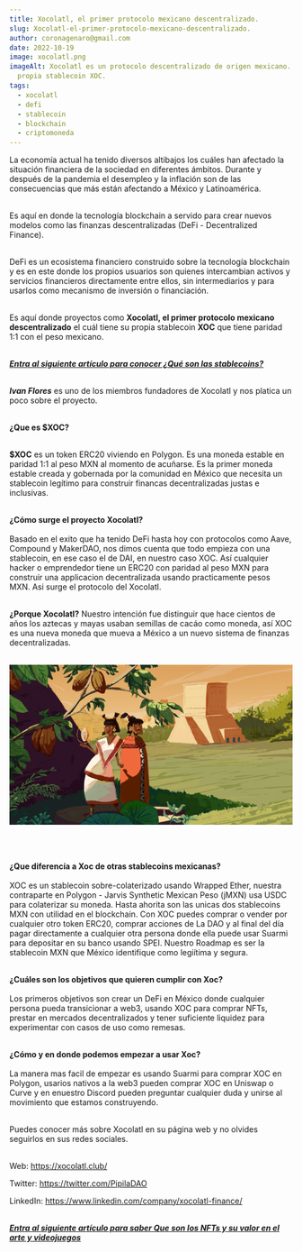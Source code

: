 ```yaml
---
title: Xocolatl, el primer protocolo mexicano descentralizado.
slug: Xocolatl-el-primer-protocolo-mexicano-descentralizado.
author: coronagenaro@gmail.com
date: 2022-10-19
image: xocolatl.png
imageAlt: Xocolatl es un protocolo descentralizado de origen mexicano. Tiene su
  propia stablecoin XOC.
tags:
  - xocolatl
  - defi
  - stablecoin
  - blockchain
  - criptomoneda
---
```

L﻿a economía actual ha tenido diversos altibajos los cuáles han afectado la situación financiera de la sociedad en diferentes ámbitos. Durante y después de la pandemia el desempleo y la inflación son de las consecuencias que más están afectando a México y Latinoamérica.<br/><br/>

E﻿s aquí en donde la tecnología blockchain a servido para crear nuevos modelos como las finanzas descentralizadas (DeFi - Decentralized Finance).<br/><br/>

DeFi es un ecosistema financiero construido sobre la tecnología blockchain y es en este donde los propios usuarios son quienes intercambian activos y servicios financieros directamente entre ellos, sin intermediarios y para usarlos como mecanismo de inversión o financiación.<br/><br/>

Es aquí donde proyectos como **Xocolatl, el primer protocolo mexicano descentralizado** el cuál tiene su propia stablecoin **XOC** que tiene paridad 1:1 con el peso mexicano.<br/><br/>

***[E﻿ntra al siguiente artículo para conocer ¿Qué son las stablecoins?](https://www.oasisfinanciero.mx/blog/2022-10-15/que-son-las-stablecoins/)***<br/><br/>

[](https://www.oasisfinanciero.mx/blog/2022-10-15/que-son-las-stablecoins/)***I﻿van Flores*** es uno de los miembros fundadores de Xocolatl y nos platica un poco sobre el proyecto.<br/><br/>

**¿Que es $XOC?**<br/><br/>

**$XOC** es un token ERC20 viviendo en Polygon. Es una moneda estable en paridad 1:1 al peso MXN al momento de acuñarse. Es la primer moneda estable creada y gobernada por la comunidad en México que necesita un stablecoin legítimo para construir financas decentralizadas justas e inclusivas.<br/><br/>

**¿Cómo surge el proyecto Xocolatl?**<br/><br/>Basado en el exito que ha tenido DeFi hasta hoy con protocolos como Aave, Compound y MakerDAO, nos dimos cuenta que todo empieza con una stablecoin, en ese caso el de DAI, en nuestro caso XOC. Así cualquier hacker o emprendedor tiene un ERC20 con paridad al peso MXN para construir una applicacion decentralizada usando practicamente pesos MXN. Asi surge el protocolo del Xocolatl. <br/><br/>

**¿Porque Xocolatl?** Nuestro intención fue distinguir que hace cientos de años los aztecas y mayas usaban semillas de cacáo como moneda, así XOC es una nueva moneda que mueva a México a un nuevo sistema de finanzas decentralizadas.<br/><br/>

![Xocolatl es un protocolo descentralizado de origen mexicano. Tiene su propia stablecoin XOC.](cover_image.png "Xocolatl cover image")

<br/><br/>

**¿Que diferencía a Xoc de otras stablecoins mexicanas?**<br/><br/>XOC es un stablecoin sobre-colaterizado usando Wrapped Ether, nuestra contraparte en Polygon - Jarvis Synthetic Mexican Peso (jMXN) usa USDC para colaterizar su moneda. Hasta ahorita son las unicas dos stablecoins MXN con utilidad en el blockchain. Con XOC puedes comprar o vender por cualquier otro token ERC20, comprar acciones de La DAO y al final del día pagar directamente a cualquier otra persona donde ella puede usar Suarmi para depositar en su banco usando SPEI. Nuestro Roadmap es ser la stablecoin MXN que México identifique como legiítima y segura.<br/><br/>

**¿Cuáles son los objetivos que quieren cumplir con Xoc?**<br/><br/>Los primeros objetivos son crear un DeFi en México donde cualquier persona pueda transicionar a web3, usando XOC para comprar NFTs, prestar en mercados decentralizados y tener suficiente liquidez para experimentar con casos de uso como remesas.<br/><br/>

**¿Cómo y en donde podemos empezar a usar Xoc?**<br/><br/>La manera mas facil de empezar es usando Suarmi para comprar XOC en Polygon, usarios nativos a la web3 pueden comprar XOC en Uniswap o Curve y en enuestro Discord pueden preguntar cualquier duda y unirse al movimiento que estamos construyendo.<br/><br/>

P﻿uedes conocer más sobre Xocolatl en su página web y no olvides seguirlos en sus redes sociales.<br/><br/>

Web: https://xocolatl.club/

T﻿witter: https://twitter.com/PipilaDAO

L﻿inkedIn: https://www.linkedin.com/company/xocolatl-finance/<br/><br/>

***[E﻿ntra al siguiente artículo para saber Que son los NFTs y su valor en el arte y videojuegos](https://www.oasisfinanciero.mx/blog/2022-06-18/qu%C3%A9-son-los-nft-y-su-valor-en-el-arte-y-videojuegos/)***